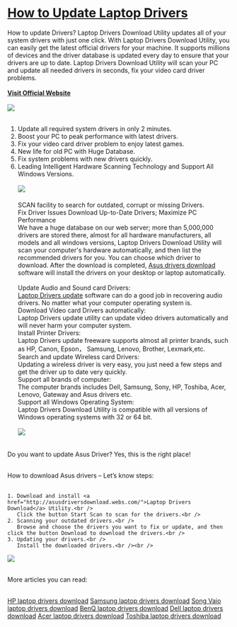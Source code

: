 <a href="http://www.tucows.com/preview/1595014">How to Update Laptop Drivers</a>
===================
How to update Drivers?
Laptop Drivers Download Utility updates all of your system drivers with just one click. With Laptop Drivers Download Utility, you can easily get the latest official drivers for your machine. It supports millions of devices and the driver database is updated every day to ensure that your drivers are up to date. Laptop Drivers Download Utility will scan your PC and update all needed drivers in seconds, fix your video card driver problems.<br /><br /> 
<strong><a href="http://www.lionsea.com/product_laptopdriversdownloadutility.php">Visit Official Website</a><br /><br /></strong>
<img src="http://c.lionsea.net//bonnie/how-to-buy-computer-hardware.jpg" /><br /><br />

1. Update all required system drivers in only 2 minutes.<br />
2. Boost your PC to peak performance with latest drivers.<br />
3. Fix your video card driver problem to enjoy latest games.<br />
4. New life for old PC with Huge Database.<br />
5. Fix system problems with new drivers quickly.<br />
6. Leading Intelligent Hardware Scanning Technology and Support All Windows Versions.<br /><br />
<a href="http://www.lionsea.com/download/drivers/Laptop_Drivers_Download_Utility_Setup.exe"><img src="http://c.lionsea.net//bonnie/download%20botton1" /></a><br /><br />
SCAN facility to search for outdated, corrupt or missing Drivers.<br />
Fix Driver Issues Download Up-to-Date Drivers; Maximize PC Performance<br />
We have a huge database on our web server; more than 5,000,000 drivers are stored there, almost for all hardware manufacturers, all models and all windows versions, Laptop Drivers Download Utility will scan your computer's hardware automatically, and then list the recommended drivers for you. You can choose which driver to download. After the download is completed, <a href="https://www.youtube.com/watch?v=k5dg08c5S7E">Asus drivers download</a> software will install the drivers on your desktop or laptop automatically.<br /><br />
Update Audio and Sound card Drivers:<br />
<a href="http://laptop-drivers-download-utility.soft112.com/">Laptop Drivers update</a> software can do a good job in recovering audio drivers. No matter what your computer operating system is.<br />
Download Video card Drivers automatically:<br />
Laptop Drivers update utility can update video drivers automatically and will never harm your computer system.<br />
Install Printer Drivers:<br />
Laptop Drivers update freeware supports almost all printer brands, such as HP, Canon, Epson， Samsung, Lenovo, Brother, Lexmark,etc.<br />
Search and update Wireless card Drivers:<br />
Updating a wireless driver is very easy, you just need a few steps and get the driver up to date very quickly.<br />
Support all brands of computer:<br />
The computer brands includes Dell, Samsung, Sony, HP, Toshiba, Acer, Lenovo, Gateway and Asus drivers etc.<br />
Support all Windows Operating System:<br />
Laptop Drivers Download Utility is compatible with all versions of Windows operating systems with 32 or 64 bit.<br /><br />
<a href="http://www.lionsea.com/product_laptopdriversdownloadutility.php"><img src="http://www.lionsea.com/image/icons/driver/Laptop_Drivers_Download/main2.png" /></a><br /><br />

Do you want to update Asus Driver? Yes, this is the right place!<br /><br />

How to download Asus drivers – Let’s know steps:<br /><br />

    1. Download and install <a href="http://asusdriversdownload.webs.com/">Laptop Drivers Download</a> Utility.<br />
       Click the button Start Scan to scan for the drivers.<br />
    2. Scanning your outdated drivers.<br />
       Browse and choose the drivers you want to fix or update, and then click the button Download to download the drivers.<br />
    3. Updating your drivers.<br />
       Install the downloaded drivers.<br /><br />
<img src="http://c.lionsea.net//bonnie/driver%20majia1%20.png" /><br /><br />

More articles you can read: <br /><br />


<a href="http://www.tucows.com/preview/1595014">HP laptop drivers download</a>
<a href="http://laptop-drivers-download-utility.updatestar.com/">Samsung laptop drivers download</a>
<a href="http://www.windows8downloads.com/win8-laptop-drivers-download-utility-fawspolf/">Song Vaio laptop drivers download</a>
<a href="https://www.youtube.com/watch?v=k5dg08c5S7E">BenQ laptop drivers download</a>
<a href="http://laptop-drivers-download-utility.software.informer.com/">Dell laptop drivers download</a>
<a href="http://laptop-drivers-download-utility.soft112.com/">Acer laptop drivers download</a>
<a href="http://laptopdriversupdate.weebly.com/">Toshiba laptop drivers download</a>

